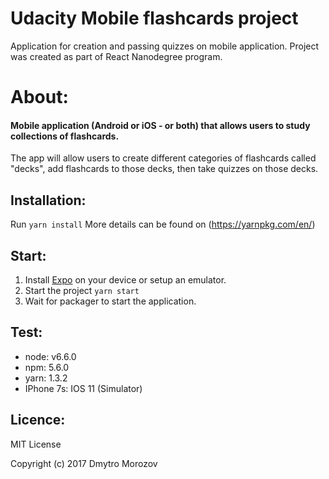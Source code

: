 # Udacity Mobile flashcards project
Application for creation and passing quizzes on mobile application. Project was created as part of React Nanodegree program.

# About:
#### Mobile application (Android or iOS - or both) that allows users to study collections of flashcards.
The app will allow users to create different categories of flashcards called "decks", add flashcards to those decks, then take quizzes on those decks.

## Installation:
Run ```yarn install```
More details can be found on (https://yarnpkg.com/en/)

## Start:
1. Install [Expo](https://expo.io/) on your device or setup an emulator.
2. Start the project ```yarn start```
3. Wait for packager to start the application.

## Test:
* node: v6.6.0
* npm: 5.6.0
* yarn: 1.3.2
* IPhone 7s: IOS 11 (Simulator)

## Licence:
MIT License

Copyright (c) 2017 Dmytro Morozov